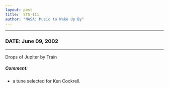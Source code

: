 ```yaml
---
layout: post
title:  STS-111
author: "NASA: Music to Wake Up By"
---
```


----
### DATE: June 09, 2002
----
Drops of Jupiter by Train

##### Comment:
* a tune selected for Ken Cockrell.
